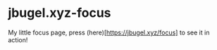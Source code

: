 # jbugel.xyz-focus
My little focus page, press (here)[https://jbugel.xyz/focus] to see it in action!
